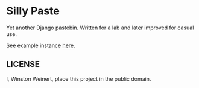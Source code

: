 # Silly Paste

Yet another Django pastebin.  Written for a lab and later improved for casual
use.

See example instance [here](https://sillypaste.herokuapp.com/).

## LICENSE

I, Winston Weinert, place this project in the public domain.
